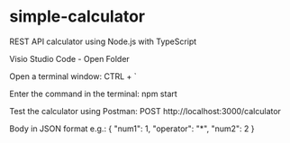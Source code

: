 # simple-calculator

REST API calculator using Node.js with TypeScript

Visio Studio Code - Open Folder

Open a terminal window: CTRL + `

Enter the command in the terminal: npm start

Test the calculator using Postman:
POST http://localhost:3000/calculator

Body in JSON format e.g.:
{
    "num1": 1,
    "operator": "*",
    "num2": 2
}

